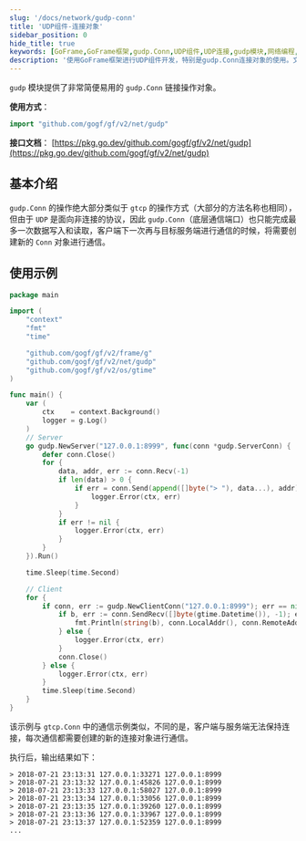 ```yaml
---
slug: '/docs/network/gudp-conn'
title: 'UDP组件-连接对象'
sidebar_position: 0
hide_title: true
keywords: [GoFrame,GoFrame框架,gudp.Conn,UDP组件,UDP连接,gudp模块,网络编程,Go语言,数据通信,编程示例]
description: '使用GoFrame框架进行UDP组件开发，特别是gudp.Conn连接对象的使用。文中提供了详细的函数接口说明以及一个完整的客户端与服务端通信的示例代码，帮助开发者快速掌握UDP连接对象的具体操作和应用场景。'
---
```


`gudp` 模块提供了非常简便易用的 `gudp.Conn` 链接操作对象。

**使用方式**：

```go
import "github.com/gogf/gf/v2/net/gudp"
```

**接口文档**： [https://pkg.go.dev/github.com/gogf/gf/v2/net/gudp](https://pkg.go.dev/github.com/gogf/gf/v2/net/gudp)


## 基本介绍

`gudp.Conn` 的操作绝大部分类似于 `gtcp` 的操作方式（大部分的方法名称也相同），但由于 `UDP` 是面向非连接的协议，因此 `gudp.Conn`（底层通信端口）也只能完成最多一次数据写入和读取，客户端下一次再与目标服务端进行通信的时候，将需要创建新的 `Conn` 对象进行通信。

## 使用示例

```go
package main

import (
	"context"
	"fmt"
	"time"

	"github.com/gogf/gf/v2/frame/g"
	"github.com/gogf/gf/v2/net/gudp"
	"github.com/gogf/gf/v2/os/gtime"
)

func main() {
	var (
		ctx    = context.Background()
		logger = g.Log()
	)
	// Server
	go gudp.NewServer("127.0.0.1:8999", func(conn *gudp.ServerConn) {
		defer conn.Close()
		for {
			data, addr, err := conn.Recv(-1)
			if len(data) > 0 {
				if err = conn.Send(append([]byte("> "), data...), addr); err != nil {
					logger.Error(ctx, err)
				}
			}
			if err != nil {
				logger.Error(ctx, err)
			}
		}
	}).Run()

	time.Sleep(time.Second)

	// Client
	for {
		if conn, err := gudp.NewClientConn("127.0.0.1:8999"); err == nil {
			if b, err := conn.SendRecv([]byte(gtime.Datetime()), -1); err == nil {
				fmt.Println(string(b), conn.LocalAddr(), conn.RemoteAddr())
			} else {
				logger.Error(ctx, err)
			}
			conn.Close()
		} else {
			logger.Error(ctx, err)
		}
		time.Sleep(time.Second)
	}
}
```

该示例与 `gtcp.Conn` 中的通信示例类似，不同的是，客户端与服务端无法保持连接，每次通信都需要创建的新的连接对象进行通信。

执行后，输出结果如下：

```text
> 2018-07-21 23:13:31 127.0.0.1:33271 127.0.0.1:8999
> 2018-07-21 23:13:32 127.0.0.1:45826 127.0.0.1:8999
> 2018-07-21 23:13:33 127.0.0.1:58027 127.0.0.1:8999
> 2018-07-21 23:13:34 127.0.0.1:33056 127.0.0.1:8999
> 2018-07-21 23:13:35 127.0.0.1:39260 127.0.0.1:8999
> 2018-07-21 23:13:36 127.0.0.1:33967 127.0.0.1:8999
> 2018-07-21 23:13:37 127.0.0.1:52359 127.0.0.1:8999
...
```
